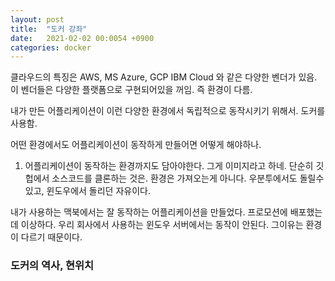 ```yaml
---
layout: post
title:  "도커 강좌"
date:   2021-02-02 00:0054 +0900
categories: docker
---
```


클라우드의 특징은 AWS, MS Azure, GCP IBM Cloud 와 같은 다양한 벤더가 있음.
이 벤더들은 다양한 플랫폼으로 구현되어있을 꺼임. 즉 환경이 다름.

내가 만든 어플리케이션이 이런 다양한 환경에서 독립적으로 동작시키기 위해서. 도커를 사용함.

어떤 환경에서도 어플리케이션이 동작하게 만들어면 어떻게 해야하나. 

1. 어플리케이션이 동작하는 환경까지도 담아야한다. 그게 이미지라고 하네.
단순히 깃헙에서 소스코드를 클론하는 것은. 환경은 가져오는게 아니다. 우분투에서도 돌릴수 있고, 윈도우에서 돌리던 자유이다.

내가 사용하는 맥북에서는 잘 동작하는 어플리케이션을 만들었다.
프로모션에 배포했는데 이상하다.
우리 회사에서 사용하는 윈도우 서버에서는 동작이 안된다.
그이유는 환경이 다르기 때문이다.

### 도커의 역사, 현위치

